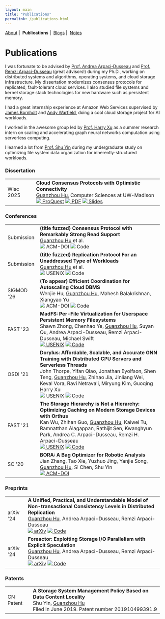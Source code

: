 ```yaml
---
layout: main
title: "Publications"
permalink: /publications.html
---
```


<p class="navigation-bar">
  <a href="/index.html">About</a>&nbsp;|&nbsp;
  <b>Publications</b>&nbsp;|&nbsp;
  <a href="/blogs.html">Blogs</a>&nbsp;|&nbsp;
  <a href="/notes.html">Notes</a>
</p>

# Publications

I was fortunate to be advised by [Prof. Andrea Arpaci-Dusseau](http://pages.cs.wisc.edu/~dusseau/) and [Prof. Remzi Arpaci-Dusseau](http://pages.cs.wisc.edu/~remzi/) (great advisors!) during my Ph.D., working on distributed systems and algorithms, operating systems, and cloud storage infrastructure. My dissertation modernizes consensus protocols for replicated, fault-tolerant cloud services. I also studied file systems and kernel storage stack technologies for new hardware such as persistent memory.

I had a great internship experience at Amazon Web Services supervised by [James Bornholt](https://jamesbornholt.com/) and [Andy Warfield](https://www.cs.ubc.ca/~andy/), doing a cool cloud storage project for AI workloads.

I worked in the awesome group led by [Prof. Harry Xu](http://web.cs.ucla.edu/~harryxu/) as a summer research intern on scaling and accelerating graph neural networks computation using serverless computing.

I learned a lot from [Prof. Shu Yin](https://sist.shanghaitech.edu.cn/yinshu_en/main.htm) during my undergraduate study on optimizing file system data organization for inherently-structured workloads.

### Dissertation

<table class="pub-list">
  <tr>
    <td class="conf-year">Wisc 2025</td>
    <td>
        <b>Cloud Consensus Protocols with Optimistic Connectivity</b><br/>
        <u>Guanzhou Hu</u>, Computer Sciences at UW-Madison<br/>
        <a class="btn-proquest" href="https://www.proquest.com/pqdtglobal/docview/3228170052/88AE373E5C5744E7PQ" target="_blank"><img class="pub-btn-small" src="/assets/img/proquest-button.svg" /> ProQuest</a>
        <a class="btn-pdf" href="/assets/file/Dissertation.pdf" target="_blank"><img class="pub-btn" src="/assets/img/pdf-button.svg" /> PDF</a>
        <a class="btn-slides" href="/assets/file/Dissertation-slides.pdf" target="_blank"><img class="pub-btn-small" src="/assets/img/slides-button.svg" /> Slides</a>
    </td>
  </tr>
</table>

### Conferences

<table class="pub-list">
  <tr>
    <td class="conf-year">Submission</td>
    <td>
        <b>(title fuzzed) Consensus Protocol with Remarkably Strong Read Support</b><br/>
        <u>Guanzhou Hu</u> et al.<br/>
        <a class="btn-acmdoi"><img class="pub-btn" src="/assets/img/acmdoi-button.svg" /> ACM-DOI</a>
        <a class="btn-github"><img class="pub-btn-small" src="/assets/img/github-button.svg" /> Code</a>
    </td>
  </tr>
  <tr>
    <td class="conf-year">Submission</td>
    <td>
        <b>(title fuzzed) Replication Protocol For an Unaddressed Type of Workloads</b><br/>
        <u>Guanzhou Hu</u> et al.<br/>
        <a class="btn-usenix"><img class="pub-btn" src="/assets/img/usenix-button.svg" /> USENIX</a>
        <a class="btn-github"><img class="pub-btn-small" src="/assets/img/github-button.svg" /> Code</a>
    </td>
  </tr>
  <tr>
    <td class="conf-year">SIGMOD '26</td>
    <td>
        <b>(To appear) Efficient Coordination for Autoscaling Cloud DBMS</b><br/>
        Wenjie Hu, <u>Guanzhou Hu</u>, Mahesh Balakrishnan, Xiangyao Yu<br/>
        <a class="btn-acmdoi"><img class="pub-btn" src="/assets/img/acmdoi-button.svg" /> ACM-DOI</a>
        <a class="btn-github"><img class="pub-btn-small" src="/assets/img/github-button.svg" /> Code</a>
    </td>
  </tr>
  <tr>
    <td class="conf-year">FAST '23</td>
    <td>
        <b>MadFS: Per-File Virtualization for Userspace Persistent Memory Filesystems</b><br/>
        Shawn Zhong, Chenhao Ye, <u>Guanzhou Hu</u>, Suyan Qu, Andrea Arpaci-Dusseau, Remzi Arpaci-Dusseau, Michael Swift<br/>
        <a class="btn-usenix" href="https://www.usenix.org/conference/fast23/presentation/zhong" target="_blank"><img class="pub-btn" src="/assets/img/usenix-button.svg" /> USENIX</a>
        <a class="btn-github" href="https://github.com/WiscADSL/MadFS" target="_blank"><img class="pub-btn-small" src="/assets/img/github-button.svg" /> Code</a>
    </td>
  </tr>
  <tr>
    <td class="conf-year">OSDI '21</td>
    <td>
        <b>Dorylus: Affordable, Scalable, and Accurate GNN Training with Distributed CPU Servers and Serverless Threads</b><br/>
        John Thorpe, Yifan Qiao, Jonathan Eyolfson, Shen Teng, <u>Guanzhou Hu</u>, Zhihao Jia, Jinliang Wei, Keval Vora, Ravi Netravali, Miryung Kim, Guoqing Harry Xu<br/>
        <a class="btn-usenix" href="https://www.usenix.org/conference/osdi21/presentation/thorpe" target="_blank"><img class="pub-btn" src="/assets/img/usenix-button.svg" /> USENIX</a>
        <a class="btn-github" href="https://github.com/uclasystem/dorylus" target="_blank"><img class="pub-btn-small" src="/assets/img/github-button.svg" /> Code</a>
    </td>
  </tr>
  <tr>
    <td class="conf-year">FAST '21</td>
    <td>
        <b>The Storage Hierarchy is Not a Hierarchy: Optimizing Caching on Modern Storage Devices with Orthus</b><br/>
        Kan Wu, Zhihan Guo, <u>Guanzhou Hu</u>, Kaiwei Tu, Ramnatthan Alagappan, Rathijit Sen, Kwanghyun Park, Andrea C. Arpaci-Dusseau, Remzi H. Arpaci-Dusseau<br/>
        <a class="btn-usenix" href="https://www.usenix.org/conference/fast21/presentation/wu-kan" target="_blank"><img class="pub-btn" src="/assets/img/usenix-button.svg" /> USENIX</a>
        <a class="btn-github" href="https://github.com/josehu07/nhc-demo" target="_blank"><img class="pub-btn-small" src="/assets/img/github-button.svg" /> Code</a>
    </td>
  </tr>
  <tr>
    <td class="conf-year">SC '20</td>
    <td>
        <b>BORA: A Bag Optimizer for Robotic Analysis</b><br/>
        Jian Zhang, Tao Xie, Yuzhuo Jing, Yanjie Song, <u>Guanzhou Hu</u>, Si Chen, Shu Yin<br/>
        <a class="btn-acmdoi" href="https://dl.acm.org/doi/abs/10.5555/3433701.3433716" target="_blank"><img class="pub-btn" src="/assets/img/acmdoi-button.svg" /> ACM-DOI</a>
    </td>
  </tr>
</table>

### Preprints

<table class="pub-list">
  <tr>
    <td class="conf-year">arXiv '24</td>
    <td>
        <b>A Unified, Practical, and Understandable Model of Non-transactional Consistency Levels in Distributed Replication</b><br/>
        <u>Guanzhou Hu</u>, Andrea Arpaci-Dusseau, Remzi Arpaci-Dusseau<br/>
        <a class="btn-arxiv" href="https://arxiv.org/abs/2409.01576" target="_blank"><img class="pub-btn" src="/assets/img/arxiv-button.svg" /> arXiv</a>
        <a class="btn-github" href="https://github.com/josehu07/jepsen.demo" target="_blank"><img class="pub-btn-small" src="/assets/img/github-button.svg" /> Code</a>
    </td>
  </tr>
  <tr>
    <td class="conf-year">arXiv '24</td>
    <td>
        <b>Foreactor: Exploiting Storage I/O Parallelism with Explicit Speculation</b><br/>
        <u>Guanzhou Hu</u>, Andrea Arpaci-Dusseau, Remzi Arpaci-Dusseau<br/>
        <a class="btn-arxiv" href="https://arxiv.org/abs/2409.01580" target="_blank"><img class="pub-btn" src="/assets/img/arxiv-button.svg" /> arXiv</a>
        <a class="btn-github" href="https://github.com/josehu07/foreactor" target="_blank"><img class="pub-btn-small" src="/assets/img/github-button.svg" /> Code</a>
    </td>
  </tr>
</table>

### Patents

<table class="pub-list">
  <tr>
    <td class="conf-year">CN Patent</td>
    <td>
        <b>A Storage System Management Policy Based on Data Content Locality</b><br/>
        Shu Yin, <u>Guanzhou Hu</u><br/>
        Filed in June 2019. Patent number 201910499391.9
    </td>
  </tr>
</table>
